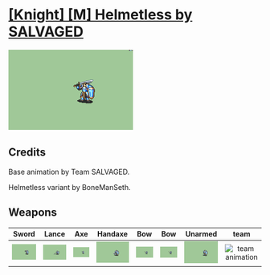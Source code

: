 # [\[Knight\] \[M\] Helmetless by SALVAGED](./)

<img src="./1.%20Sword/Sword_000.png" alt="[Knight] [M] Helmetless by SALVAGED standing" />

## Credits

Base animation by Team SALVAGED. 

Helmetless variant by BoneManSeth.

## Weapons


|Sword |Lance |Axe |Handaxe |Bow |Bow |Unarmed |team |
|  :---: | :---: | :---: | :---: | :---: | :---: | :---: | :---: |
| <img alt="Sword animation" src="./1.%20Sword/Sword.gif" /> | <img alt="Lance animation" src="./2.%20Lance/Lance.gif" /> | <img alt="Axe animation" src="./3.%20Axe/Axe.gif" /> | <img alt="Handaxe animation" src="./4.%20Handaxe/Handaxe.gif" /> | <img alt="Bow animation" src="./5.%20Bow/Bow.gif" /> | <img alt="Bow animation" src="./5.%20Bow%20(shield%20on%20back)/Bow.gif" /> | <img alt="Unarmed animation" src="./8.%20Unarmed/Unarmed.gif" /> | <img alt="team animation" src="./team%20palettes/team.gif" /> |
